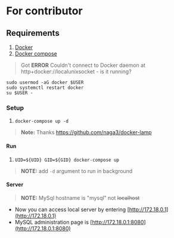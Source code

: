 # For contributor

## Requirements
1. [Docker](https://docs.docker.com/engine/installation/)
1. [Docker compose](https://docs.docker.com/compose/install/#install-compose)
> Got **ERROR** Couldn't connect to Docker daemon at http+docker://localunixsocket - is it running?
```
sudo usermod -aG docker $USER
sudo systemctl restart docker
su $USER -
```

### Setup
1. `docker-compose up -d`
> **Note:** Thanks https://github.com/naga3/docker-lamp

#### Run
1. `UID=${UID} GID=${GID} docker-compose up`
> **NOTE:** add `-d` argument to run in background

#### Server
> **NOTE:** MySql hostname is "mysql" not ~~localhost~~
* Now you can access local server by entering [http://172.18.0.1](http://172.18.0.1)
* MySQL administration page is [http://172.18.0.1:8080](http://172.18.0.1:8080)
